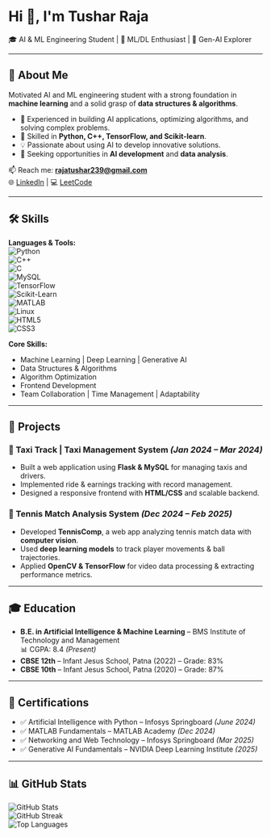 # Hi 👋, I'm Tushar Raja  
🎓 AI & ML Engineering Student | 🤖 ML/DL Enthusiast | 🚀 Gen-AI Explorer  

---

## 🔹 About Me  
Motivated AI and ML engineering student with a strong foundation in **machine learning** and a solid grasp of **data structures & algorithms**.  
- 🔭 Experienced in building AI applications, optimizing algorithms, and solving complex problems.  
- 🌱 Skilled in **Python, C++, TensorFlow, and Scikit-learn**.  
- 💡 Passionate about using AI to develop innovative solutions.  
- 📌 Seeking opportunities in **AI development** and **data analysis**.  

📫 Reach me: **rajatushar239@gmail.com**  
🌐 [LinkedIn](https://linkedin.com/in/tushar-raja) | 💻 [LeetCode](https://leetcode.com/u/rajatushar239)  

---

## 🛠️ Skills  

**Languages & Tools:**  
![Python](https://img.shields.io/badge/-Python-blue?logo=python&logoColor=white)  
![C++](https://img.shields.io/badge/-C++-00599C?logo=c%2B%2B&logoColor=white)  
![C](https://img.shields.io/badge/-C-00599C?logo=c&logoColor=white)  
![MySQL](https://img.shields.io/badge/-MySQL-4479A1?logo=mysql&logoColor=white)  
![TensorFlow](https://img.shields.io/badge/-TensorFlow-orange?logo=tensorflow&logoColor=white)  
![Scikit-Learn](https://img.shields.io/badge/-ScikitLearn-F7931E?logo=scikitlearn&logoColor=white)  
![MATLAB](https://img.shields.io/badge/-MATLAB-0076A8?logo=mathworks&logoColor=white)  
![Linux](https://img.shields.io/badge/-Linux-black?logo=linux&logoColor=yellow)  
![HTML5](https://img.shields.io/badge/-HTML5-E34F26?logo=html5&logoColor=white)  
![CSS3](https://img.shields.io/badge/-CSS3-1572B6?logo=css3&logoColor=white)  

**Core Skills:**  
- Machine Learning | Deep Learning | Generative AI  
- Data Structures & Algorithms  
- Algorithm Optimization  
- Frontend Development  
- Team Collaboration | Time Management | Adaptability  

---

## 🚀 Projects  

### 🚖 Taxi Track | Taxi Management System *(Jan 2024 – Mar 2024)*  
- Built a web application using **Flask & MySQL** for managing taxis and drivers.  
- Implemented ride & earnings tracking with record management.  
- Designed a responsive frontend with **HTML/CSS** and scalable backend.  

### 🎾 Tennis Match Analysis System *(Dec 2024 – Feb 2025)*  
- Developed **TennisComp**, a web app analyzing tennis match data with **computer vision**.  
- Used **deep learning models** to track player movements & ball trajectories.  
- Applied **OpenCV & TensorFlow** for video data processing & extracting performance metrics.  

---

## 🎓 Education  

- **B.E. in Artificial Intelligence & Machine Learning** – BMS Institute of Technology and Management  
  📊 CGPA: 8.4 *(Present)*  
- **CBSE 12th** – Infant Jesus School, Patna (2022) – Grade: 83%  
- **CBSE 10th** – Infant Jesus School, Patna (2020) – Grade: 87%  

---

## 📜 Certifications  

- ✅ Artificial Intelligence with Python – Infosys Springboard *(June 2024)*  
- ✅ MATLAB Fundamentals – MATLAB Academy *(Dec 2024)*  
- ✅ Networking and Web Technology – Infosys Springboard *(Mar 2025)*  
- ✅ Generative AI Fundamentals – NVIDIA Deep Learning Institute *(2025)*  

---

## 📊 GitHub Stats  

![GitHub Stats](https://github-readme-stats.vercel.app/api?username=tusharraja&show_icons=true&theme=radical)  
![GitHub Streak](https://github-readme-streak-stats.herokuapp.com/?user=tusharraja&theme=radical)  
![Top Languages](https://github-readme-stats.vercel.app/api/top-langs/?username=tusharraja&layout=compact&theme=radical)  
